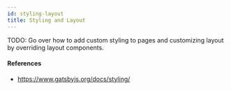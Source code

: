 ```yaml
---
id: styling-layout
title: Styling and Layout
---
```


TODO: Go over how to add custom styling to pages and customizing layout by overriding layout components.

#### References

- https://www.gatsbyjs.org/docs/styling/
